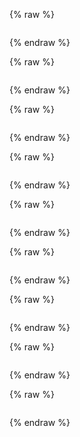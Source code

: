 








{% raw %}
```python

```
{% endraw %}


{% raw %}
```python

```
{% endraw %}


{% raw %}
```python

```
{% endraw %}


{% raw %}
```python

```
{% endraw %}


{% raw %}
```python

```
{% endraw %}


{% raw %}
```python

```
{% endraw %}


{% raw %}
```python

```
{% endraw %}


{% raw %}
```python

```
{% endraw %}


{% raw %}
```python

```
{% endraw %}

